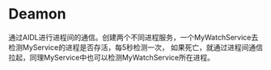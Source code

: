 # Deamon

通过AIDL进行进程间的通信。创建两个不同进程服务，一个MyWatchService去检测MyService的进程是否存活，每5秒检测一次，
如果死亡，就通过进程间通信拉起，同理MyService中也可以检测MyWatchService所在进程。

